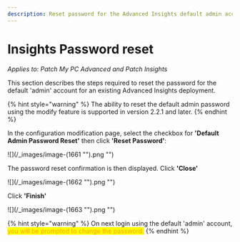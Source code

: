 ```yaml
---
description: Reset password for the Advanced Insights default admin account.
---
```


# Insights Password reset

_Applies to: Patch My PC Advanced and Patch Insights_

This section describes the steps required to reset the password for the default 'admin' account for an existing Advanced Insights deployment.

{% hint style="warning" %}
The ability to reset the default admin password using the modify feature is supported in version 2.2.1 and later.
{% endhint %}

In the configuration modification page, select the checkbox for **'Default Admin Password Reset'** then click **'Reset Password'**:

!\[]\(/\_images/image-(1661 "").png "")

The password reset confirmation is then displayed. Click **'Close'**

!\[]\(/\_images/image-(1662 "").png "")

Click **'Finish'**

!\[]\(/\_images/image-(1663 "").png "")

{% hint style="warning" %}
On next login using the default 'admin' account, <mark style="color:orange;">you will be prompted to change the password.</mark>
{% endhint %}
